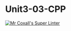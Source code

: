 # Unit3-03-CPP
[![Mr Coxall's Super Linter](https://github.comICS3U-C-Programming-Val-I/Unit3-03-CPP>/workflows/Mr%20Coxall's%20Super%20Linter/badge.svg)](https://github.comICS3U-C-Programming-Val-I/Unit3-03-CPP>/actions/)
